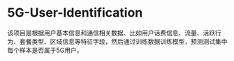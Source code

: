# 5G-User-Identification
该项目是根据用户基本信息和通信相关数据、比如用户话费信息、流量、活跃行为、套餐类型、区域信息等特征字段，然后通过训练数据训练模型，预测测试集中每个样本是否属于5G用户。
